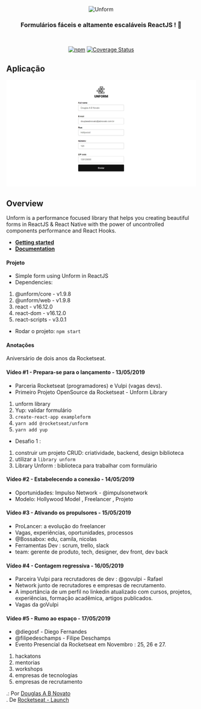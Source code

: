 <p align="center">
  <img src="https://storage.googleapis.com/golden-wind/unform/unform.svg" height="150" width="175" alt="Unform" />
</p>
<h3 align="center">
  Formulários fáceis e altamente escaláveis ReactJS ! 🚀
</h3>
<br>
<div align="center">

[![npm](https://img.shields.io/npm/v/@unform/core.svg?color=%237159c1)](https://www.npmjs.com/package/@unform/core)<space><space>
[![Coverage Status](https://img.shields.io/coveralls/github/Rocketseat/unform.svg?color=%237159c1)](https://coveralls.io/github/Rocketseat/unform?branch=master)

</div>

## Aplicação 

![aplicação](/images/unform-reactjs.jpg)

## Overview

Unform is a performance focused library that helps you creating beautiful forms in ReactJS & React Native with the power of uncontrolled components performance and React Hooks.

- **[Getting started](https://unform.dev/)**
- **[Documentation](https://unform.dev/guides/basic-form)**

#### Projeto

- Simple form using Unform in ReactJS
- Dependencies:
1. @unform/core - v1.9.8
2. @unform/web - v1.9.8
3. react - v16.12.0
4. react-dom - v16.12.0
5. react-scripts - v3.0.1
- Rodar o projeto: `npm start`

#### Anotações  

Aniversário de dois anos da Rocketseat.

#### Vídeo #1 - Prepara-se para o lançamento - 13/05/2019
 
- Parceria Rocketseat (programadores) e Vulpi (vagas devs).
- Primeiro Projeto OpenSource da Rocketseat - Unform Library 
1. unform library
2. Yup: validar formulário
3. `create-react-app exampleform`
4. `yarn add @rocketseat/unform`
5. `yarn add yup`

- Desafio 1 : 

1. construir um projeto CRUD: criatividade, backend, design biblioteca
2. utilizar a `library unform`
3. Library Unform : biblioteca para trabalhar com formulário 

#### Vídeo #2 - Estabelecendo a conexão - 14/05/2019

- Oportunidades: Impulso Network - @impulsonetwork 
- Modelo: Hollywood Model , Freelancer , Projeto 

#### Vídeo #3 - Ativando os propulsores - 15/05/2019
 
- ProLancer: a evolução do freelancer
- Vagas, experiências, oportunidades, processos
- @Bossabox: edu, camila, nicolas
- Ferramentas Dev : scrum, trello, slack
- team: gerente de produto, tech, designer, dev front, dev back

#### Vídeo #4 - Contagem regressiva - 16/05/2019

- Parceira Vulpi para recrutadores de dev : @govulpi - Rafael
- Network junto de recrutadores e empresas de recrutamento.
- A importância de um perfil no linkedin atualizado com cursos, projetos, experiências, formação acadêmica, artigos publicados.
- Vagas da goVulpi

#### Vídeo #5 - Rumo ao espaço - 17/05/2019

- @diegosf - Diego Fernandes
- @filipedeschamps - Filipe Deschamps
- Evento Presencial da Rocketseat em Novembro : 25, 26 e 27.
1. hackatons
2. mentorias
3. workshops
4. empresas de tecnologias
5. empresas de recrutamento

.: Por [Douglas A B Novato](https://linktr.ee/douglasabnovato)<br/>
. De [Rocketseat - Launch](https://www.rocketseat.com.br)